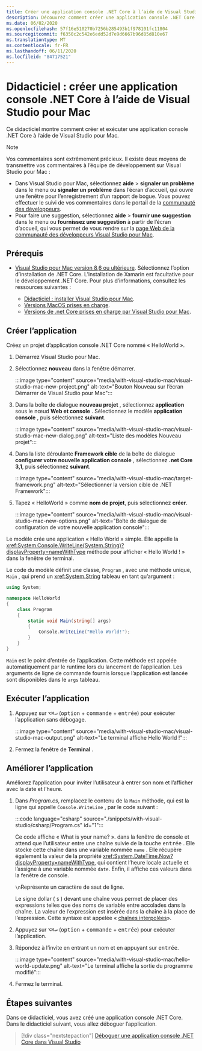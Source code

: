 ```yaml
---
title: Créer une application console .NET Core à l’aide de Visual Studio pour Mac
description: Découvrez comment créer une application console .NET Core à l’aide de Visual Studio pour Mac.
ms.date: 06/02/2020
ms.openlocfilehash: 57f16e510270b7256b285493b1f978101fc11804
ms.sourcegitcommit: f6350c2c542e6edd52d7e9d6667b96d85d810e67
ms.translationtype: MT
ms.contentlocale: fr-FR
ms.lasthandoff: 06/11/2020
ms.locfileid: "84717521"
---
```

# <a name="tutorial-create-a-net-core-console-application-using-visual-studio-for-mac"></a>Didacticiel : créer une application console .NET Core à l’aide de Visual Studio pour Mac

Ce didacticiel montre comment créer et exécuter une application console .NET Core à l’aide de Visual Studio pour Mac.

> [!NOTE]
> Vos commentaires sont extrêmement précieux. Il existe deux moyens de transmettre vos commentaires à l’équipe de développement sur Visual Studio pour Mac :
>
> * Dans Visual Studio pour Mac, sélectionnez **aide**  >  **signaler un problème** dans le menu ou **signaler un problème** dans l’écran d’accueil, qui ouvre une fenêtre pour l’enregistrement d’un rapport de bogue. Vous pouvez effectuer le suivi de vos commentaires dans le portail de la [communauté des développeurs](https://developercommunity.visualstudio.com/spaces/8/index.html).
> * Pour faire une suggestion, sélectionnez **aide**  >  **fournir une suggestion** dans le menu ou **fournissez une suggestion** à partir de l’écran d’accueil, qui vous permet de vous rendre sur la [page Web de la communauté des développeurs Visual Studio pour Mac](https://developercommunity.visualstudio.com/content/idea/post.html?space=41).

## <a name="prerequisites"></a>Prérequis

* [Visual Studio pour Mac version 8,6 ou ultérieure](https://visualstudio.microsoft.com/vs/mac/?utm_medium=microsoft&utm_source=docs.microsoft.com&utm_campaign=inline+link). Sélectionnez l’option d’installation de .NET Core. L’installation de Xamarin est facultative pour le développement .NET Core. Pour plus d’informations, consultez les ressources suivantes :

  * [Didacticiel : installer Visual Studio pour Mac](/visualstudio/mac/installation).
  * [Versions MacOS prises en charge](../install/dependencies.md?pivots=os-macos).
  * [Versions de .net Core prises en charge par Visual Studio pour Mac](/visualstudio/mac/net-core-support).

## <a name="create-the-app"></a>Créer l’application

Créez un projet d’application console .NET Core nommé « HelloWorld ».

1. Démarrez Visual Studio pour Mac.

1. Sélectionnez **nouveau** dans la fenêtre démarrer.

   :::image type="content" source="media/with-visual-studio-mac/visual-studio-mac-new-project.png" alt-text="Bouton Nouveau sur l’écran Démarrer de Visual Studio pour Mac":::

1. Dans la boîte de dialogue **nouveau projet** , sélectionnez **application** sous le nœud **Web et console** . Sélectionnez le modèle **application console** , puis sélectionnez **suivant**.

   :::image type="content" source="media/with-visual-studio-mac/visual-studio-mac-new-dialog.png" alt-text="Liste des modèles Nouveau projet":::

1. Dans la liste déroulante **Framework cible** de la boîte de dialogue **configurer votre nouvelle application console** , sélectionnez **.net Core 3,1**, puis sélectionnez **suivant**.

   :::image type="content" source="media/with-visual-studio-mac/target-framework.png" alt-text="Sélectionner la version cible de .NET Framework":::

1. Tapez « HelloWorld » comme **nom de projet**, puis sélectionnez **créer**.

   :::image type="content" source="media/with-visual-studio-mac/visual-studio-mac-new-options.png" alt-text="Boîte de dialogue de configuration de votre nouvelle application console":::

Le modèle crée une application « Hello World » simple. Elle appelle la <xref:System.Console.WriteLine(System.String)?displayProperty=nameWithType> méthode pour afficher « Hello World ! » dans la fenêtre de terminal.

Le code du modèle définit une classe, `Program` , avec une méthode unique, `Main` , qui prend un <xref:System.String> tableau en tant qu’argument :

```csharp
using System;

namespace HelloWorld
{
    class Program
    {
        static void Main(string[] args)
        {
            Console.WriteLine("Hello World!");
        }
    }
}
```

`Main` est le point d’entrée de l’application. Cette méthode est appelée automatiquement par le runtime lors du lancement de l’application. Les arguments de ligne de commande fournis lorsque l’application est lancée sont disponibles dans le `args` tableau.

## <a name="run-the-app"></a>Exécuter l’application

1. Appuyez sur <kbd>⌥</kbd><kbd>⌘</kbd><kbd>↵</kbd> (<kbd>option</kbd> + <kbd>commande</kbd> + <kbd>entrée</kbd>) pour exécuter l’application sans débogage.

   :::image type="content" source="media/with-visual-studio-mac/visual-studio-mac-output.png" alt-text="Le terminal affiche Hello World !":::

1. Fermez la fenêtre de **Terminal** .

## <a name="enhance-the-app"></a>Améliorer l’application

Améliorez l’application pour inviter l’utilisateur à entrer son nom et l’afficher avec la date et l’heure.

1. Dans *Program.cs*, remplacez le contenu de la `Main` méthode, qui est la ligne qui appelle `Console.WriteLine` , par le code suivant :

   :::code language="csharp" source="./snippets/with-visual-studio/csharp/Program.cs" id="1":::

   Ce code affiche « What is your name? ». dans la fenêtre de console et attend que l’utilisateur entre une chaîne suivie de la touche <kbd>entrée</kbd> . Elle stocke cette chaîne dans une variable nommée `name` . Elle récupère également la valeur de la propriété <xref:System.DateTime.Now?displayProperty=nameWithType>, qui contient l’heure locale actuelle et l’assigne à une variable nommée `date`. Enfin, il affiche ces valeurs dans la fenêtre de console.

   `\n`Représente un caractère de saut de ligne.

   Le signe dollar ( `$` ) devant une chaîne vous permet de placer des expressions telles que des noms de variable entre accolades dans la chaîne. La valeur de l’expression est insérée dans la chaîne à la place de l’expression. Cette syntaxe est appelée « [chaînes interpolées](../../csharp/language-reference/tokens/interpolated.md)».

1. Appuyez sur <kbd>⌥</kbd><kbd>⌘</kbd><kbd>↵</kbd> (<kbd>option</kbd> + <kbd>commande</kbd> + <kbd>entrée</kbd>) pour exécuter l’application.

1. Répondez à l’invite en entrant un nom et en appuyant sur <kbd>entrée</kbd>.

   :::image type="content" source="media/with-visual-studio-mac/hello-world-update.png" alt-text="Le terminal affiche la sortie du programme modifié":::

1. Fermez le terminal.

## <a name="next-steps"></a>Étapes suivantes

Dans ce didacticiel, vous avez créé une application console .NET Core. Dans le didacticiel suivant, vous allez déboguer l’application.

> [!div class="nextstepaction"]
> [Déboguer une application console .NET Core dans Visual Studio](debugging-with-visual-studio-mac.md)
